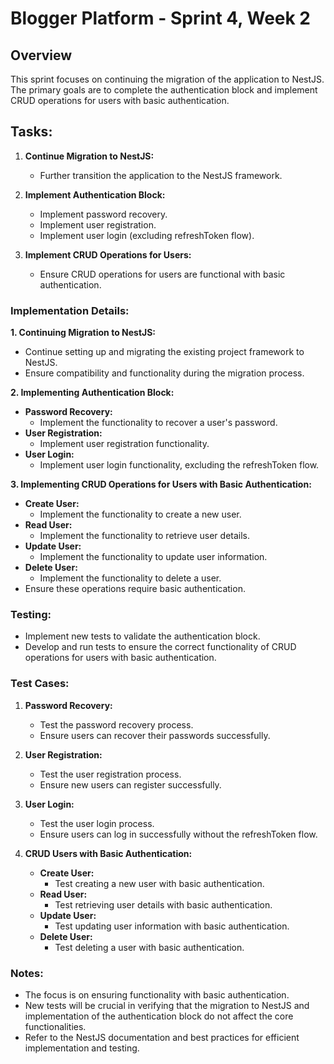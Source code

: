 # Blogger Platform - Sprint 4, Week 2

## Overview

This sprint focuses on continuing the migration of the application to NestJS. The primary goals are to complete the authentication block and implement CRUD operations for users with basic authentication.

## Tasks:

1. **Continue Migration to NestJS:**
   - Further transition the application to the NestJS framework.

2. **Implement Authentication Block:**
   - Implement password recovery.
   - Implement user registration.
   - Implement user login (excluding refreshToken flow).

3. **Implement CRUD Operations for Users:**
   - Ensure CRUD operations for users are functional with basic authentication.

### Implementation Details:

**1. Continuing Migration to NestJS:**
   - Continue setting up and migrating the existing project framework to NestJS.
   - Ensure compatibility and functionality during the migration process.

**2. Implementing Authentication Block:**
   - **Password Recovery:**
     - Implement the functionality to recover a user's password.
   - **User Registration:**
     - Implement user registration functionality.
   - **User Login:**
     - Implement user login functionality, excluding the refreshToken flow.

**3. Implementing CRUD Operations for Users with Basic Authentication:**
   - **Create User:**
     - Implement the functionality to create a new user.
   - **Read User:**
     - Implement the functionality to retrieve user details.
   - **Update User:**
     - Implement the functionality to update user information.
   - **Delete User:**
     - Implement the functionality to delete a user.
   - Ensure these operations require basic authentication.

### Testing:

- Implement new tests to validate the authentication block.
- Develop and run tests to ensure the correct functionality of CRUD operations for users with basic authentication.

### Test Cases:

1. **Password Recovery:**
   - Test the password recovery process.
   - Ensure users can recover their passwords successfully.

2. **User Registration:**
   - Test the user registration process.
   - Ensure new users can register successfully.

3. **User Login:**
   - Test the user login process.
   - Ensure users can log in successfully without the refreshToken flow.

4. **CRUD Users with Basic Authentication:**
   - **Create User:**
     - Test creating a new user with basic authentication.
   - **Read User:**
     - Test retrieving user details with basic authentication.
   - **Update User:**
     - Test updating user information with basic authentication.
   - **Delete User:**
     - Test deleting a user with basic authentication.

### Notes:

- The focus is on ensuring functionality with basic authentication.
- New tests will be crucial in verifying that the migration to NestJS and implementation of the authentication block do not affect the core functionalities.
- Refer to the NestJS documentation and best practices for efficient implementation and testing.
